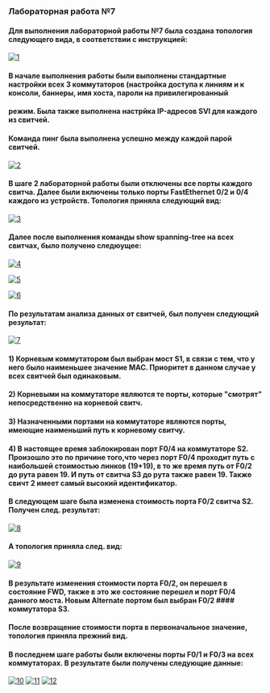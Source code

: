 ### Лабораторная работа №7
#### Для выполнения лабораторной работы №7 была создана топология следующего вида, в соответствии с инструкцией:
<a href="https://ibb.co/tz3nkYN"><img src="https://i.ibb.co/LrvBb9q/1.jpg" alt="1" border="0"></a>
#### В начале выполнения работы были выполнены стандартные настройки всех 3 коммутаторов (настройка доступа к линиям и к консоли, баннеры, имя хоста, пароли на привилегированный
#### режим. Была также выполнена настрйка IP-адресов SVI для каждого из свитчей.

#### Команда пинг была выполнена успешно между каждой парой свитчей.

<a href="https://imgbb.com/"><img src="https://i.ibb.co/M6H71B3/2.jpg" alt="2" border="0"></a>

#### В шаге 2 лабораторной работы были отключены все порты каждого свитча. Далее были включены только порты FastEthernet 0/2 и 0/4 каждого из устройств. Топология приняла следующий вид:

<a href="https://imgbb.com/"><img src="https://i.ibb.co/Yf3zTFF/3.jpg" alt="3" border="0"></a>

#### Далее после выполнения команды show spanning-tree на всех свитчах, было получено следюущее:

<a href="https://ibb.co/KcgLZR1"><img src="https://i.ibb.co/rKhcPTW/4.jpg" alt="4" border="0"></a>

<a href="https://ibb.co/pKzhs5V"><img src="https://i.ibb.co/LgtNqHj/5.jpg" alt="5" border="0"></a>

<a href="https://ibb.co/Rzycs6d"><img src="https://i.ibb.co/0htr69v/6.jpg" alt="6" border="0"></a>

#### По результатам анализа данных от свитчей, был получен следующий результат:

<a href="https://ibb.co/T87ThFf"><img src="https://i.ibb.co/swNP3Mf/7.jpg" alt="7" border="0"></a>

#### 1) Корневым коммутатором был выбран мост S1, в связи с тем, что у него было наименьшее значение MAC. Приоритет в данном случае у всех свитчей был одинаковым.
#### 2) Корневыми на коммутаторе являются те порты, которые "смотрят" непосредственно на корневой свитч.
#### 3) Назначенными портами на коммутаторе являются порты, имеющие наименьший путь к корневому свитчу.
#### 4) В настоящее время заблокирован порт F0/4 на коммутаторе S2. Произошло это по причине того,что через порт F0/4 проходит путь с наибольшей стоимостью линков (19+19), в то же время путь от F0/2 до рута равен 19. И путь от свитча S3 до рута также равен 19. Также свичт 2 имеет самый высокий идентификатор.

#### В следующем шаге была изменена стоимость порта F0/2 свитча S2. Получен след. результат:
<a href="https://ibb.co/djqZRdb"><img src="https://i.ibb.co/0mS5xgB/8.jpg" alt="8" border="0"></a>
#### А топология приняла след. вид:
<a href="https://imgbb.com/"><img src="https://i.ibb.co/XbZJPrw/9.jpg" alt="9" border="0"></a>

#### В результате изменения стоимости порта F0/2, он перешел в состояние FWD, также в это же состояние перешел и порт F0/4 данного моста. Новым Alternate портом был выбран F0/2 #### коммутатора S3.

#### После возвращение стоимости порта в первоначальное значение, топология приняла прежний вид.

#### В последнем шаге работы были включены порты F0/1 и F0/3 на всех коммутаторах. В результате были получены следующие данные: 
<a href="https://ibb.co/483tLT8"><img src="https://i.ibb.co/Wkj5Xyk/10.jpg" alt="10" border="0"></a>
<a href="https://ibb.co/vVqhL5j"><img src="https://i.ibb.co/zQxFPc4/11.jpg" alt="11" border="0"></a>
<a href="https://ibb.co/QrFQRWJ"><img src="https://i.ibb.co/hDR9jGg/12.jpg" alt="12" border="0"></a>

